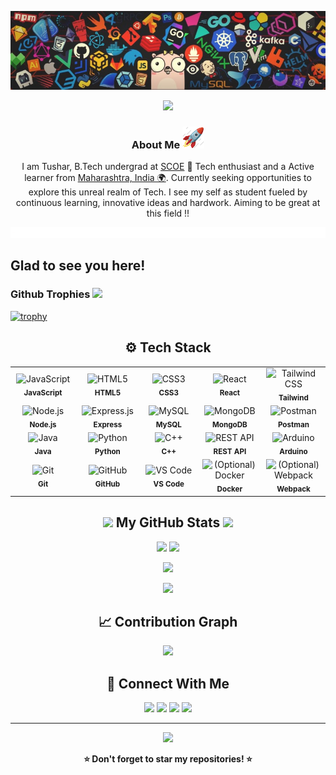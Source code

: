 <!--Header Image --->
<p align="center">
  <img src="Assets/Photo.jpeg">
</p>

<!--Welcome Prompt --->
<div align="center">
    
<p align="center">
  <img src="https://capsule-render.vercel.app/api?type=waving&height=180&text=Tushar%20Nagare&fontSize=42&fontAlignY=35&color=gradient&customColorList=3&section=header&reversal=false&desc=Full%20Stack%20Developer%20%E2%80%A2%20Java%20%E2%80%A2%20C%2B%2B%20%E2%80%A2%20DSA&descAlignY=55&descSize=16&stroke=0&strokeWidth=0&animation=fadeIn&gradientFrom=C1E8DA&gradientTo=264E70&fontColor=0C2233" />
</p>

###  About Me  <img  src="Assets/stats.gif" height="35"/>


I am Tushar, B.Tech undergrad at [SCOE](https://sanjivanicoe.org.in/) 🔎 Tech enthusiast and a Active learner from [Maharashtra, India 🌍](https://maps.app.goo.gl/v4ZSNmDiyxSUZwAY7). Currently seeking opportunities to explore this unreal realm of Tech. I see my self as student fueled by continuous learning, innovative ideas and hardwork. Aiming to be great at this field !!




<!--<div align="center">
<img src="Assests/GradientLine.gif" align="center" style="width: 100%"/>
</div>-->

</div>
<img src="Assets/CLine.gif">
 

## Glad to see you here!

### Github Trophies <img  src="Assests/Trophy.gif" height="35"/>  

[![trophy](https://github-profile-trophy.vercel.app/?username=Tusshar123&title=Stars,Followers,Commits,Repositories,MultipleLang,PullRequest&theme=onedark&row=1&column=5)](https://github.com/ryo-ma/github-profile-trophy)


 
<!-- ====== TECH STACK ====== -->
<h2 align="center">⚙️ Tech Stack</h2>

<table align="center">
  <tr>
    <td align="center" width="110">
      <img src="https://techstack-generator.vercel.app/js-icon.svg" width="50" height="50" alt="JavaScript"/><br/>
      <sub><b>JavaScript</b></sub>
    </td>
    <td align="center" width="110">
      <img src="https://skillicons.dev/icons?i=html" width="50" height="50" alt="HTML5"/><br/>
      <sub><b>HTML5</b></sub>
    </td>
    <td align="center" width="110">
      <img src="https://skillicons.dev/icons?i=css" width="50" height="50" alt="CSS3"/><br/>
      <sub><b>CSS3</b></sub>
    </td>
    <td align="center" width="110">
      <img src="https://techstack-generator.vercel.app/react-icon.svg" width="50" height="50" alt="React"/><br/>
      <sub><b>React</b></sub>
    </td>
    <td align="center" width="110">
      <img src="https://skillicons.dev/icons?i=tailwind" width="50" height="50" alt="Tailwind CSS"/><br/>
      <sub><b>Tailwind</b></sub>
    </td>
  </tr>
  <tr>
    <td align="center" width="110">
      <img src="https://skillicons.dev/icons?i=nodejs" width="50" height="50" alt="Node.js"/><br/>
      <sub><b>Node.js</b></sub>
    </td>
    <td align="center" width="110">
      <img src="https://skillicons.dev/icons?i=express" width="50" height="50" alt="Express.js"/><br/>
      <sub><b>Express</b></sub>
    </td>
    <td align="center" width="110">
      <img src="https://techstack-generator.vercel.app/mysql-icon.svg" width="50" height="50" alt="MySQL"/><br/>
      <sub><b>MySQL</b></sub>
    </td>
    <td align="center" width="110">
      <img src="https://skillicons.dev/icons?i=mongodb" width="50" height="50" alt="MongoDB"/><br/>
      <sub><b>MongoDB</b></sub>
    </td>
    <td align="center" width="110">
      <img src="https://skillicons.dev/icons?i=postman" width="50" height="50" alt="Postman"/><br/>
      <sub><b>Postman</b></sub>
    </td>
  </tr>
  <tr>
    <td align="center" width="110">
      <img src="https://techstack-generator.vercel.app/java-icon.svg" width="50" height="50" alt="Java"/><br/>
      <sub><b>Java</b></sub>
    </td>
    <td align="center" width="110">
      <img src="https://techstack-generator.vercel.app/python-icon.svg" width="50" height="50" alt="Python"/><br/>
      <sub><b>Python</b></sub>
    </td>
    <td align="center" width="110">
      <img src="https://techstack-generator.vercel.app/cpp-icon.svg" width="50" height="50" alt="C++"/><br/>
      <sub><b>C++</b></sub>
    </td>
    <td align="center" width="110">
      <img src="https://techstack-generator.vercel.app/restapi-icon.svg" width="60" height="60" alt="REST API"/><br/>
      <sub><b>REST API</b></sub>
    </td>
    <td align="center" width="110">
      <img src="https://skillicons.dev/icons?i=arduino" width="50" height="50" alt="Arduino"/><br/>
      <sub><b>Arduino</b></sub>
    </td>
  </tr>
  <tr>
    <td align="center" width="110">
      <img src="https://skillicons.dev/icons?i=git" width="50" height="50" alt="Git"/><br/>
      <sub><b>Git</b></sub>
    </td>
    <td align="center" width="110">
      <img src="https://skillicons.dev/icons?i=github" width="50" height="50" alt="GitHub"/><br/>
      <sub><b>GitHub</b></sub>
    </td>
    <td align="center" width="110">
      <img src="https://skillicons.dev/icons?i=vscode" width="50" height="50" alt="VS Code"/><br/>
      <sub><b>VS Code</b></sub>
    </td>
    <td align="center" width="110">
      <img src="https://techstack-generator.vercel.app/docker-icon.svg" width="60" height="60" alt="(Optional) Docker"/><br/>
      <sub><b>Docker</b></sub>
    </td>
    <td align="center" width="110">
      <img src="https://techstack-generator.vercel.app/webpack-icon.svg" width="50" height="50" alt="(Optional) Webpack"/><br/>
      <sub><b>Webpack</b></sub>
    </td>
  </tr>
</table>
<h2 align="center"><img src="https://media.giphy.com/media/iY8CRBdQXODJSCERIr/giphy.gif" width="30"> My GitHub Stats <img src="https://media.giphy.com/media/iY8CRBdQXODJSCERIr/giphy.gif" width="30"></h2>

<div align=center>

<p align="center">
<img src="https://github-readme-stats-salesp07.vercel.app/api?username=Tusshar123&count_private=true&show_icons=true&title_color=00bfbf&icon_color=00bfbf&text_color=c9d1d9&bg_color=0d1117&rank_icon=github&border_radius=20&hide_border=true"  width="48%"/>
<img src="https://github-readme-streak-stats-salesp07.vercel.app/?user=Tusshar123&count_private=true&border_radius=20&ring=00bfbf&stroke=c9d1d9&background=0d1117&fire=00bfbf&currStreakNum=00bfbf&sideNums=00bfbf&datesside=00bfbf&Labelscurr=00bfbf&currStreakLabel=00bfbf&sideLabels=00bfbf&dates=c9d1d9&border=c9d1d9&hide_border=true"  width="48%"/>
</p>
  <p align="center">
<img src="https://github-readme-stats-salesp07.vercel.app/api/top-langs/?username=Tusshar123&hide=HTML&langs_count=8&layout=compact&title_color=00bfbf&icon_color=00bfbf&text_color=c9d1d9&bg_color=0d1117&border_radius=15&size_weight=0.5&count_weight=0.5&exclude_repo=github-readme-stats&hide_border=true"width="40%"/> 
</p>
<img src="Assests/CLine.gif">


## 📈 Contribution Graph  

<p align="center">
  <img src="https://github-readme-activity-graph.vercel.app/graph?username=Tusshar123&theme=react-dark&hide_border=true&area=true" width="95%"/>
</p>


 ## 🤝 Connect With Me  

<p align="center">
  <a href="https://www.linkedin.com/in/tushar-nagare-5a17b9287/"><img src="https://skillicons.dev/icons?i=linkedin" height="40"/></a>
  <a href="https://x.com/Tushar__3612"><img src="https://skillicons.dev/icons?i=twitter" height="40"/></a>
  <a href="https://www.instagram.com/tushar__3612/"><img src="https://skillicons.dev/icons?i=instagram" height="40"/></a>
  <a href="mailto:tusharnagare3612@gmail.com"><img src="https://skillicons.dev/icons?i=gmail" height="40"/></a>
</p>

---
<p align="center">
  <img src="https://raw.githubusercontent.com/andreasbm/readme/master/assets/lines/rainbow.png" width="100%"/>
</p>
<p align="center"><b>⭐ Don't forget to star my repositories! ⭐</b></p>

